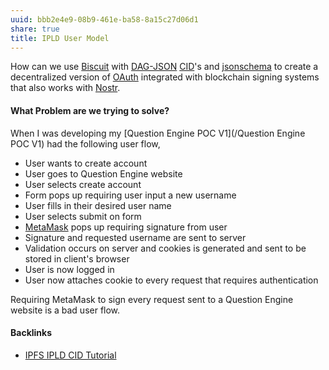 ```yaml
---
uuid: bbb2e4e9-08b9-461e-ba58-8a15c27d06d1
share: true
title: IPLD User Model
---
```

How can we use [Biscuit](/e92a03b3-9567-47a7-9c24-ce4ccb4119c6) with [DAG-JSON](/542cf224-0a5f-4c62-b4f8-41521da2dd50) [CID](/87e4fb9d-e5a8-4657-a7ba-f0962d1d075a)'s and [jsonschema](/ae47732c-10e8-4d3b-b365-9c3902febdfa) to create a decentralized version of [OAuth](/840bb155-6d8b-4e85-8740-c7b250fc7d65) integrated with blockchain signing systems that also works with [Nostr](/78abfe73-37cb-4f3b-9e08-faad85669fb7).

#### What Problem are we trying to solve?

When I was developing my [Question Engine POC V1](/Question Engine POC V1) had the following user flow,

* User wants to create account
* User goes to Question Engine website
* User selects create account
* Form pops up requiring user input a new username
* User fills in their desired user name
* User selects submit on form
* [MetaMask](/037fca47-315e-46e3-a9f0-fc5dbc3ca4ef) pops up requiring signature from user
* Signature and requested username are sent to server
* Validation occurs on server and cookies is generated and sent to be stored in client's browser
* User is now logged in
* User now attaches cookie to every request that requires authentication

Requiring MetaMask to sign every request sent to a Question Engine website is a bad user flow.

#### 





#### Backlinks

* [IPFS IPLD CID Tutorial](/100d6889-e83d-4967-bec2-7e9424d8cd24)